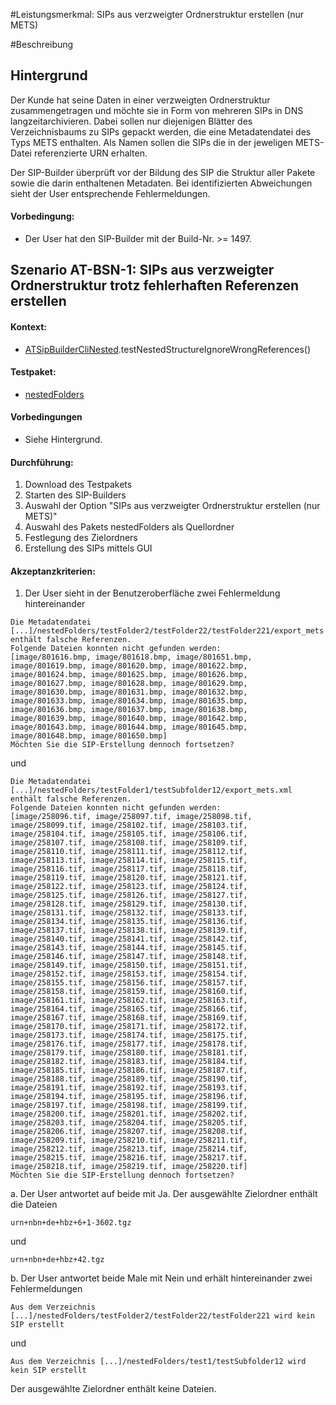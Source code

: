 #Leistungsmerkmal: SIPs aus verzweigter Ordnerstruktur erstellen (nur METS)

#Beschreibung

## Hintergrund

Der Kunde hat seine Daten in einer verzweigten Ordnerstruktur zusammengetragen und möchte sie in Form von mehreren SIPs in DNS langzeitarchivieren. Dabei sollen nur diejenigen Blätter des Verzeichnisbaums zu SIPs gepackt werden, die eine Metadatendatei des Typs METS enthalten. Als Namen sollen die SIPs die in der jeweligen METS-Datei referenzierte URN erhalten.

Der SIP-Builder überprüft vor der Bildung des SIP die Struktur aller Pakete sowie die darin enthaltenen Metadaten. Bei identifizierten Abweichungen sieht der User entsprechende Fehlermeldungen.

#### Vorbedingung:

* Der User hat den SIP-Builder mit der Build-Nr. >= 1497.

## Szenario AT-BSN-1:  SIPs aus verzweigter Ordnerstruktur trotz fehlerhaften Referenzen erstellen

#### Kontext:

* [ATSipBuilderCliNested](../test/java/de/uzk/hki/da/at/ATSipBuilderCliNested.java).testNestedStructureIgnoreWrongReferences()

#### Testpaket:   

* [nestedFolders](../test/resources/SIPFactoryTests/nestedFolders)

#### Vorbedingungen

* Siehe Hintergrund.

#### Durchführung:

1. Download des Testpakets
1. Starten des SIP-Builders
1. Auswahl der Option "SIPs aus verzweigter Ordnerstruktur erstellen (nur METS)"
1. Auswahl des Pakets nestedFolders als Quellordner
1. Festlegung des Zielordners
1. Erstellung des SIPs mittels GUI

#### Akzeptanzkriterien:

1. Der User sieht in der Benutzeroberfläche zwei Fehlermeldung hintereinander

```
Die Metadatendatei [...]/nestedFolders/testFolder2/testFolder22/testFolder221/export_mets.xml enthält falsche Referenzen.
Folgende Dateien konnten nicht gefunden werden: 
[image/801616.bmp, image/801618.bmp, image/801651.bmp, image/801619.bmp, image/801620.bmp, image/801622.bmp, image/801624.bmp, image/801625.bmp, image/801626.bmp, image/801627.bmp, image/801628.bmp, image/801629.bmp, image/801630.bmp, image/801631.bmp, image/801632.bmp, image/801633.bmp, image/801634.bmp, image/801635.bmp, image/801636.bmp, image/801637.bmp, image/801638.bmp, image/801639.bmp, image/801640.bmp, image/801642.bmp, image/801643.bmp, image/801644.bmp, image/801645.bmp, image/801648.bmp, image/801650.bmp] 
Möchten Sie die SIP-Erstellung dennoch fortsetzen?
```

und

```
Die Metadatendatei [...]/nestedFolders/testFolder1/testSubfolder12/export_mets.xml enthält falsche Referenzen.
Folgende Dateien konnten nicht gefunden werden: 
[image/258096.tif, image/258097.tif, image/258098.tif, image/258099.tif, image/258102.tif, image/258103.tif, image/258104.tif, image/258105.tif, image/258106.tif, image/258107.tif, image/258108.tif, image/258109.tif, image/258110.tif, image/258111.tif, image/258112.tif, image/258113.tif, image/258114.tif, image/258115.tif, image/258116.tif, image/258117.tif, image/258118.tif, image/258119.tif, image/258120.tif, image/258121.tif, image/258122.tif, image/258123.tif, image/258124.tif, image/258125.tif, image/258126.tif, image/258127.tif, image/258128.tif, image/258129.tif, image/258130.tif, image/258131.tif, image/258132.tif, image/258133.tif, image/258134.tif, image/258135.tif, image/258136.tif, image/258137.tif, image/258138.tif, image/258139.tif, image/258140.tif, image/258141.tif, image/258142.tif, image/258143.tif, image/258144.tif, image/258145.tif, image/258146.tif, image/258147.tif, image/258148.tif, image/258149.tif, image/258150.tif, image/258151.tif, image/258152.tif, image/258153.tif, image/258154.tif, image/258155.tif, image/258156.tif, image/258157.tif, image/258158.tif, image/258159.tif, image/258160.tif, image/258161.tif, image/258162.tif, image/258163.tif, image/258164.tif, image/258165.tif, image/258166.tif, image/258167.tif, image/258168.tif, image/258169.tif, image/258170.tif, image/258171.tif, image/258172.tif, image/258173.tif, image/258174.tif, image/258175.tif, image/258176.tif, image/258177.tif, image/258178.tif, image/258179.tif, image/258180.tif, image/258181.tif, image/258182.tif, image/258183.tif, image/258184.tif, image/258185.tif, image/258186.tif, image/258187.tif, image/258188.tif, image/258189.tif, image/258190.tif, image/258191.tif, image/258192.tif, image/258193.tif, image/258194.tif, image/258195.tif, image/258196.tif, image/258197.tif, image/258198.tif, image/258199.tif, image/258200.tif, image/258201.tif, image/258202.tif, image/258203.tif, image/258204.tif, image/258205.tif, image/258206.tif, image/258207.tif, image/258208.tif, image/258209.tif, image/258210.tif, image/258211.tif, image/258212.tif, image/258213.tif, image/258214.tif, image/258215.tif, image/258216.tif, image/258217.tif, image/258218.tif, image/258219.tif, image/258220.tif] 
Möchten Sie die SIP-Erstellung dennoch fortsetzen?
```


a. Der User antwortet auf beide mit Ja. Der ausgewählte Zielordner enthält die Dateien
```
urn+nbn+de+hbz+6+1-3602.tgz
```
und

``` 
urn+nbn+de+hbz+42.tgz
```

b. Der User antwortet beide Male mit Nein und erhält hintereinander zwei Fehlermeldungen

```
Aus dem Verzeichnis [...]/nestedFolders/testFolder2/testFolder22/testFolder221 wird kein SIP erstellt
```
und 

```
Aus dem Verzeichnis [...]/nestedFolders/test1/testSubfolder12 wird kein SIP erstellt
```

Der ausgewählte Zielordner enthält keine Dateien.

